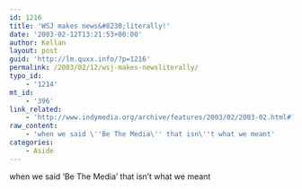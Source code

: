 ```yaml
---
id: 1216
title: 'WSJ makes news&#8230;literally!'
date: '2003-02-12T13:21:53+00:00'
author: Kellan
layout: post
guid: 'http://lm.quxx.info/?p=1216'
permalink: /2003/02/12/wsj-makes-newsliterally/
typo_id:
    - '1214'
mt_id:
    - '396'
link_related:
    - 'http://www.indymedia.org/archive/features/2003/02/2003-02.html#7269'
raw_content:
    - 'when we said \''Be The Media\'' that isn\''t what we meant'
categories:
    - Aside
---
```


when we said ‘Be The Media’ that isn’t what we meant